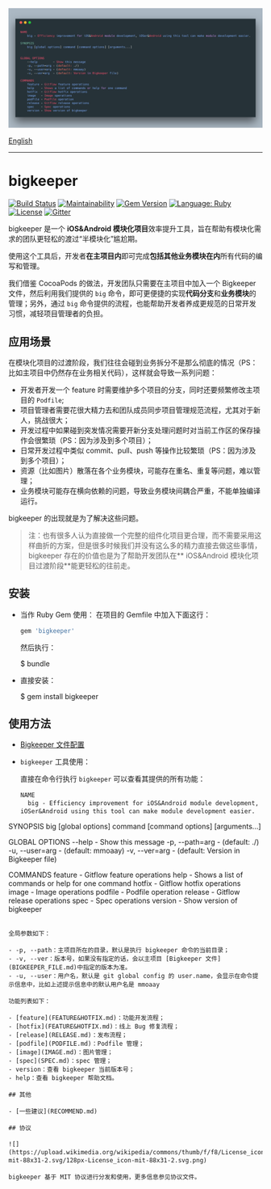 ![](../../resources/banner.png)

[English](../en-US/README.md)

---

# bigkeeper

[![Build Status](https://travis-ci.org/BigKeeper/bigkeeper.svg?branch=master)](https://travis-ci.org/BigKeeper/bigkeeper)
[![Maintainability](https://api.codeclimate.com/v1/badges/c6dc4161e84fcec9a890/maintainability)](https://codeclimate.com/github/BigKeeper/big-keeper/maintainability)
[![Gem Version](https://badge.fury.io/rb/bigkeeper.svg)](https://rubygems.org/gems/bigkeeper)
[![Language: Ruby](https://img.shields.io/badge/language-Ruby-da212f.svg)](https://www.ruby-lang.org/)
[![License](https://img.shields.io/badge/license-MIT-000000.svg)](https://github.com/BigKeeper/big-keeper/blob/master/LICENSE)
[![Gitter](https://img.shields.io/gitter/room/BigKeeper/BigKeeper.svg)](https://gitter.im/Big-Keeper/Lobby)

bigkeeper 是一个 **iOS&Android 模块化项目**效率提升工具，旨在帮助有模块化需求的团队更轻松的渡过“半模块化”尴尬期。

使用这个工具后，开发者**在主项目内**即可完成**包括其他业务模块在内**所有代码的编写和管理。

我们借鉴 CocoaPods 的做法，开发团队只需要在主项目中加入一个 Bigkeeper 文件，然后利用我们提供的 `big` 命令，即可更便捷的实现**代码分支**和**业务模块**的管理；另外，通过 `big` 命令提供的流程，也能帮助开发者养成更规范的日常开发习惯，减轻项目管理者的负担。

## 应用场景

在模块化项目的过渡阶段，我们往往会碰到业务拆分不是那么彻底的情况（PS：比如主项目中仍然存在业务相关代码），这样就会导致一系列问题：

- 开发者开发一个 feature 时需要维护多个项目的分支，同时还要频繁修改主项目的 `Podfile`;
- 项目管理者需要花很大精力去和团队成员同步项目管理规范流程，尤其对于新人，挑战很大；
- 开发过程中如果碰到突发情况需要开新分支处理问题时对当前工作区的保存操作会很繁琐（PS：因为涉及到多个项目）；
- 日常开发过程中类似 commit、pull、push 等操作比较繁琐（PS：因为涉及到多个项目）；
- 资源（比如图片）散落在各个业务模块，可能存在重名、重复等问题，难以管理；
- 业务模块可能存在横向依赖的问题，导致业务模块间耦合严重，不能单独编译运行。

bigkeeper 的出现就是为了解决这些问题。

> 注：也有很多人认为直接做一个完整的组件化项目更合理，而不需要采用这样曲折的方案，但是很多时候我们并没有这么多的精力直接去做这些事情，bigkeeper 存在的价值也是为了帮助开发团队在** iOS&Android 模块化项目过渡阶段**能更轻松的往前走。

## 安装

- 当作 Ruby Gem 使用：
  在项目的 Gemfile 中加入下面这行：

  ```ruby
  gem 'bigkeeper'
  ```

  然后执行：

    $ bundle

- 直接安装：

    $ gem install bigkeeper

## 使用方法

- [Bigkeeper 文件配置](BIGKEEPER_FILE.md)
- `bigkeeper` 工具使用：

  直接在命令行执行 `bigkeeper` 可以查看其提供的所有功能：

  ```
  NAME
    big - Efficiency improvement for iOS&Android module development, iOSer&Android using this tool can make module development easier.

SYNOPSIS
    big [global options] command [command options] [arguments...]


GLOBAL OPTIONS
    --help         - Show this message
    -p, --path=arg - (default: ./)
    -u, --user=arg - (default: mmoaay)
    -v, --ver=arg  - (default: Version in Bigkeeper file)

COMMANDS
    feature - Gitflow feature operations
    help    - Shows a list of commands or help for one command
    hotfix  - Gitflow hotfix operations
    image   - Image operations
    podfile - Podfile operation
    release - Gitflow release operations
    spec    - Spec operations
    version - Show version of bigkeeper
  ```

  全局参数如下：

  - -p, --path：主项目所在的目录，默认是执行 bigkeeper 命令的当前目录；
  - -v, --ver：版本号，如果没有指定的话，会以主项目 [Bigkeeper 文件](BIGKEEPER_FILE.md)中指定的版本为准。
  - -u, --user：用户名，默认是 git global config 的 user.name，会显示在命令提示信息中，比如上述提示信息中的默认用户名是 mmoaay

  功能列表如下：

  - [feature](FEATURE&HOTFIX.md)：功能开发流程；
  - [hotfix](FEATURE&HOTFIX.md)：线上 Bug 修复流程；
  - [release](RELEASE.md)：发布流程；
  - [podfile](PODFILE.md)：Podfile 管理；
  - [image](IMAGE.md)：图片管理；
  - [spec](SPEC.md)：spec 管理；
  - version：查看 bigkeeper 当前版本号；
  - help：查看 bigkeeper 帮助文档。

## 其他

- [一些建议](RECOMMEND.md)

## 协议

![](https://upload.wikimedia.org/wikipedia/commons/thumb/f/f8/License_icon-mit-88x31-2.svg/128px-License_icon-mit-88x31-2.svg.png)

bigkeeper 基于 MIT 协议进行分发和使用，更多信息参见协议文件。
